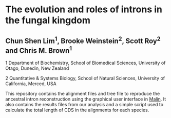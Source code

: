 # **The evolution and roles of introns in the fungal kingdom**

## Chun Shen Lim<sup>**1**</sup>, Brooke Weinstein<sup>**2**</sup>, Scott Roy<sup>**2**</sup> and Chris M. Brown<sup>**1**</sup>

1 Department of Biochemistry, School of Biomedical Sciences, University of Otago, Dunedin, New Zealand

2 Quantitative & Systems Biology, School of Natural Sciences, University of California, Merced, USA

This repository contains the alignment files and tree file to reproduce the ancestral intron reconstruction using the graphical user interface in [Malin](http://www.iro.umontreal.ca/~csuros/introns/malin/). It also contains the results files from our analysis and a simple script used to calculate the total length of CDS in the alignments for each species.   

